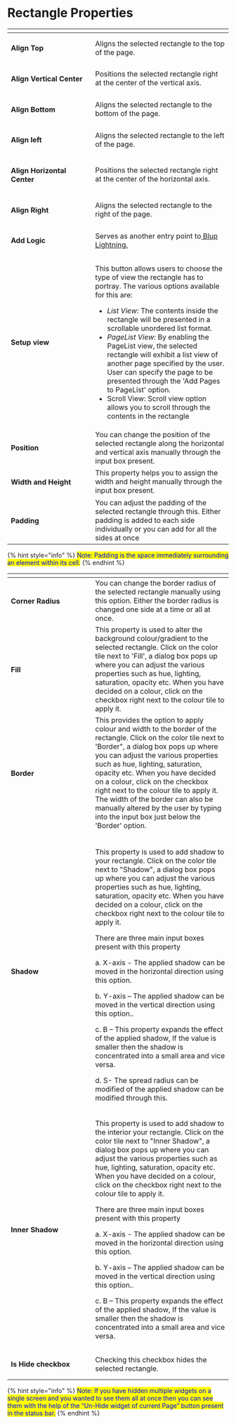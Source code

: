 # Rectangle Properties

<table><thead><tr><th width="176"></th><th></th></tr></thead><tbody><tr><td><h4>Align Top</h4></td><td>Aligns the selected rectangle to the top of the page.</td></tr><tr><td><h4>Align Vertical Center</h4></td><td>Positions the selected rectangle right at the center of the vertical axis.</td></tr><tr><td><h4>Align Bottom </h4></td><td>Aligns the selected rectangle to the bottom of the page.</td></tr><tr><td><h4>Align left</h4></td><td>Aligns the selected rectangle to the left of the page.</td></tr><tr><td><h4>Align Horizontal Center</h4></td><td>Positions the selected rectangle right at the center of the horizontal axis.</td></tr><tr><td><h4>Align Right</h4></td><td>Aligns the selected rectangle to the right of the page.</td></tr><tr><td><h4>Add Logic</h4></td><td>Serves as another entry point to<a href="../../logics/"> Blup Lightning. </a></td></tr><tr><td><h4>Setup view</h4></td><td><p></p><p>This button allows users to choose the type of view the rectangle has to portray. The various options available for this are:</p><ul><li><em>List View</em>: The contents inside the rectangle will be presented in a scrollable unordered list format.</li><li><em>PageList View:</em> By enabling the PageList view, the selected rectangle will exhibit a list view of another page specified by the user. User can specify the page to be presented through the 'Add Pages to PageList' option.</li><li>Scroll View: Scroll view option allows you to scroll through the contents in the rectangle</li></ul></td></tr><tr><td><h4>Position</h4></td><td>You can change the position of the selected rectangle along the horizontal and vertical axis manually through the input box present.</td></tr><tr><td><h4>Width and Height</h4></td><td>This property helps you to assign the width and height manually through the input box present.</td></tr><tr><td><h4>Padding</h4></td><td>You can adjust the padding of the selected rectangle through this. Either padding is added to each side individually or you can add for all the sides at once</td></tr></tbody></table>

{% hint style="info" %}
<mark style="color:blue;">Note: Padding is the space immediately surrounding an element within its cell.</mark>
{% endhint %}

<table><thead><tr><th width="176"></th><th></th></tr></thead><tbody><tr><td><h4>Corner Radius</h4></td><td>You can change the border radius of the selected rectangle manually using this option. Either the border radius is changed one side at a time or all at once.</td></tr><tr><td><h4>Fill</h4></td><td>This property is used to alter the background colour/gradient to the selected rectangle. Click on the color tile next to 'Fill', a dialog box pops up where you can adjust the various properties such as hue, lighting, saturation, opacity etc. When you have decided on a colour, click on the checkbox right next to the colour tile to apply it.</td></tr><tr><td><h4>Border</h4></td><td>This provides the option to apply colour and width to the border of the rectangle. Click on the color tile next to 'Border", a dialog box pops up where you can adjust the various properties such as hue, lighting, saturation, opacity etc. When you have decided on a colour, click on the checkbox right next to the colour tile to apply it. The width of the border can also be manually altered by the user by typing into the input box just below the 'Border' option.</td></tr><tr><td><h4>Shadow</h4></td><td><h2></h2><p>This property is used to add shadow to your rectangle. Click on the color tile next to "Shadow", a dialog box pops up where you can adjust the various properties such as hue, lighting, saturation, opacity etc. When you have decided on a colour, click on the checkbox right next to the colour tile to apply it. </p><p> There are three main input boxes present with this property</p><p>a. X-axis - The applied shadow can be moved in the horizontal direction using this option.</p><p>b. Y-axis – The applied shadow can be moved in the vertical direction using this option..</p><p>c. B – This property expands the effect of the applied shadow, If the value is smaller then the shadow is concentrated into a small area and vice versa.</p><p>d. S- The spread radius can be modified of the applied shadow can be modified through this.</p></td></tr><tr><td><h4>Inner Shadow</h4></td><td><p>This property is used to add  shadow to the interior your rectangle. Click on the color tile next to "Inner Shadow", a dialog box pops up where you can adjust the various properties such as hue, lighting, saturation, opacity etc. When you have decided on a colour, click on the checkbox right next to the colour tile to apply it. </p><p> There are three main input boxes present with this property</p><p>a. X-axis - The applied shadow can be moved in the horizontal direction using this option.</p><p>b. Y-axis – The applied shadow can be moved in the vertical direction using this option..</p><p>c. B – This property expands the effect of the applied shadow, If the value is smaller then the shadow is concentrated into a small area and vice versa.</p></td></tr><tr><td><h4>Is Hide checkbox</h4></td><td>Checking this checkbox hides the selected rectangle.</td></tr></tbody></table>

{% hint style="info" %}
<mark style="color:blue;">Note: If you have hidden multiple widgets on a single screen and you wanted to see them all at once then you can see them with the help of the “Un-Hide widget of current Page” button present in the status bar.</mark>
{% endhint %}
